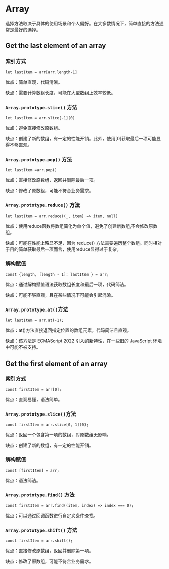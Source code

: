 # Array

选择方法取决于具体的使用场景和个人偏好。在大多数情况下，简单直接的方法通常是最好的选择。

## Get the last element of an array

### 索引方式

`let lastItem = arr[arr.length-1]`

优点：简单直观，代码清晰。

缺点：需要计算数组长度，可能在大型数组上效率较低。

### `Array.prototype.slice()` 方法

`let lastItem = arr.slice[-1](0)`

优点：避免直接修改原数组。

缺点：创建了新的数组，有一定的性能开销。此外，使用[0]获取最后一项可能显得不够直观。

### `Array.prototype.pop()` 方法

`let lastItem =arr.pop()`

优点：直接修改原数组，返回并删除最后一项。

缺点：修改了原数组，可能不符合业务需求。

### `Array.prototype.reduce()` 方法

`let lastItem = arr.reduce((_, item) => item, null)`

优点：使用reduce函数将数组简化为单个值，避免了创建新数组,不会修改原数组。

缺点：可能在性能上略显不足，因为 reduce() 方法需要遍历整个数组。同时相对于目的简单获取最后一项而言，使用reduce显得过于复杂。

### 解构赋值

`const {length, [length - 1]: lastItem } = arr;`

优点：通过解构赋值语法获取数组长度和最后一项，代码简洁。

缺点：可能不够直观，且在某些情况下可能会引起混淆。

### `Array.prototype.at()`方法

`let lastItem = arr.at(-1);`

优点：at()方法直接返回指定位置的数组元素，代码简洁且直观。

缺点：该方法是 ECMAScript 2022 引入的新特性，在一些旧的 JavaScript 环境中可能不被支持。

## Get the first element of an array

### 索引方式

`const firstItem = arr[0];`

优点：直观易懂，语法简单。

### `Array.prototype.slice()`方法

`const firstItem = arr.slice[0, 1](0);`

优点：返回一个包含第一项的数组，对原数组无影响。

缺点：创建了新的数组，有一定的性能开销。

### 解构赋值

`const [firstItem] = arr;`

优点：语法简洁。

### `Array.prototype.find()` 方法

`const firstItem = arr.find((item, index) => index === 0);`

优点：可以通过回调函数进行自定义条件查找。

### `Array.prototype.shift()` 方法

`const firstItem = arr.shift();`

优点：直接修改原数组，返回并删除第一项。

缺点：修改了原数组，可能不符合业务需求。
